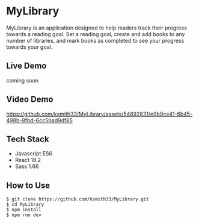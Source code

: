 # MyLibrary
MyLibrary is an application designed to help readers track their progress towards a reading goal. Set a reading goal, create and add books to any number of libraries, and mark books as completed to see your progress towards your goal. 

## Live Demo
coming soon

## Video Demo
 

https://github.com/ksmith33/MyLibrary/assets/54692831/e9b9ce41-6b45-498b-8fbd-6cc5bad9df85



## Tech Stack
- Javascript ES6
- React 18.2
- Sass 1.66

## How to Use
```
$ git clone https://github.com/ksmith33/MyLibrary.git
$ cd MyLibrary
$ npm install
$ npm run dev
